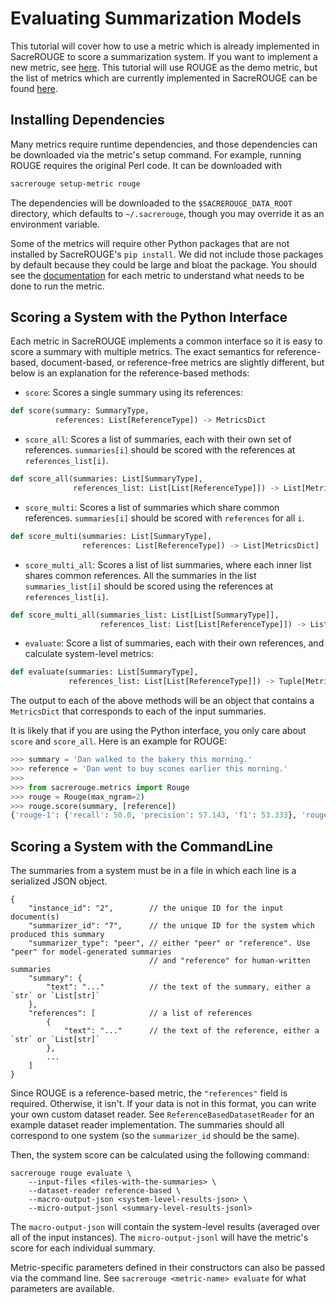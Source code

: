 # Evaluating Summarization Models
This tutorial will cover how to use a metric which is already implemented in SacreROUGE to score a summarization system.
If you want to implement a new metric, see [here](developing-metrics.md).
This tutorial will use ROUGE as the demo metric, but the list of metrics which are currently implemented in SacreROUGE can be found [here](../metrics/metrics.md).


## Installing Dependencies
Many metrics require runtime dependencies, and those dependencies can be downloaded via the metric's setup command.
For example, running ROUGE requires the original Perl code.
It can be downloaded with
```bash
sacrerouge setup-metric rouge
```
The dependencies will be downloaded to the `$SACREROUGE_DATA_ROOT` directory, which defaults to `~/.sacrerouge`, though you may override it as an environment variable.

Some of the metrics will require other Python packages that are not installed by SacreROUGE's `pip install`.
We did not include those packages by default because they could be large and bloat the package.
You should see the [documentation](../metrics) for each metric to understand what needs to be done to run the metric.

## Scoring a System with the Python Interface
Each metric in SacreROUGE implements a common interface so it is easy to score a summary with multiple metrics.
The exact semantics for reference-based, document-based, or reference-free metrics are slightly different, but below is an explanation for the reference-based methods:

- `score`: Scores a single summary using its references:
```python
def score(summary: SummaryType,
          references: List[ReferenceType]) -> MetricsDict
```
  
- `score_all`: Scores a list of summaries, each with their own set of references.
`summaries[i]` should be scored with the references at `references_list[i]`.
```python
def score_all(summaries: List[SummaryType],
              references_list: List[List[ReferenceType]]) -> List[MetricsDict]
```

- `score_multi`: Scores a list of summaries which share common references.
`summaries[i]` should be scored with `references` for all `i`.
```python
def score_multi(summaries: List[SummaryType],
                references: List[ReferenceType]) -> List[MetricsDict]
```

- `score_multi_all`: Scores a list of list summaries, where each inner list shares common references.
All the summaries in the list `summaries_list[i]` should be scored using the references at `references_list[i]`. 
```python
def score_multi_all(summaries_list: List[List[SummaryType]],
                    references_list: List[List[ReferenceType]]) -> List[List[MetricsDict]]
```

- `evaluate`: Score a list of summaries, each with their own references, and calculate system-level metrics:
```python
def evaluate(summaries: List[SummaryType],
             references_list: List[List[ReferenceType]]) -> Tuple[MetricsDict, List[MetricsDict]]
```

The output to each of the above methods will be an object that contains a `MetricsDict` that corresponds to each of the input summaries.

It is likely that if you are using the Python interface, you only care about `score` and `score_all`.
Here is an example for ROUGE:
 ```python
>>> summary = 'Dan walked to the bakery this morning.'
>>> reference = 'Dan went to buy scones earlier this morning.'
>>>
>>> from sacrerouge.metrics import Rouge
>>> rouge = Rouge(max_ngram=2)
>>> rouge.score(summary, [reference])
{'rouge-1': {'recall': 50.0, 'precision': 57.143, 'f1': 53.333}, 'rouge-2': {'recall': 14.285999999999998, 'precision': 16.667, 'f1': 15.384999999999998}}
```


## Scoring a System with the CommandLine
The summaries from a system must be in a file in which each line is a serialized JSON object.
```
{
    "instance_id": "2",        // the unique ID for the input document(s)
    "summarizer_id": "7",      // the unique ID for the system which produced this summary
    "summarizer_type": "peer", // either "peer" or "reference". Use "peer" for model-generated summaries
                               // and "reference" for human-written summaries
    "summary": {
        "text": "..."          // the text of the summary, either a `str` or `List[str]`
    },
    "references": [            // a list of references
        {
            "text": "..."      // the text of the reference, either a `str` or `List[str]`
        },
        ...
    ]
}
```
Since ROUGE is a reference-based metric, the `"references"` field is required.
Otherwise, it isn't.
If your data is not in this format, you can write your own custom dataset reader.
See `ReferenceBasedDatasetReader` for an example dataset reader implementation.
The summaries should all correspond to one system (so the `summarizer_id` should be the same).

Then, the system score can be calculated using the following command:
```
sacrerouge rouge evaluate \
    --input-files <files-with-the-summaries> \
    --dataset-reader reference-based \
    --macro-output-json <system-level-results-json> \
    --micro-output-jsonl <summary-level-results-jsonl>
```
The `macro-output-json` will contain the system-level results (averaged over all of the input instances).
The `micro-output-jsonl` will have the metric's score for each individual summary.

Metric-specific parameters defined in their constructors can also be passed via the command line.
See `sacrerouge <metric-name> evaluate` for what parameters are available. 